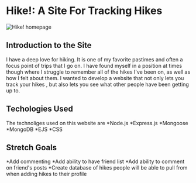 # Hike!: A Site For Tracking Hikes
![Hike! homepage](https://github.com/user-attachments/assets/054e8695-648e-4b0d-ac06-5e7e8accc71a)

## Introduction to the Site
I have a deep love for hiking. It is one of my favorite pastimes and often a focus point of trips that I go on. I have found myself in a position at times though where I struggle to remember all of the hikes I've been on, as well as how I felt about them. I wanted to develop a website that not only lets you track your hikes , but also lets you see what other people have been getting up to.

## Techologies Used
The technoliges used on this website are 
*Node.js
*Express.js
*Mongoose
*MongoDB
*EJS
*CSS

## Stretch Goals
*Add commenting
*Add ability to have friend list 
*Add ability to comment on friend's posts
*Create database of hikes people will be able to pull from when adding hikes to their profile
